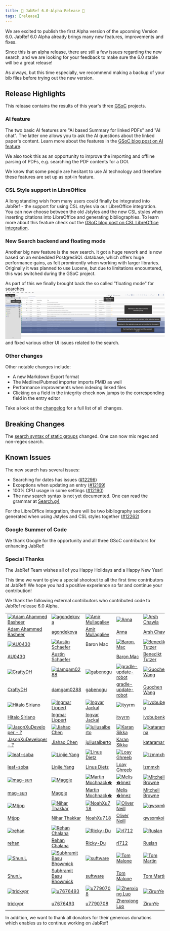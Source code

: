 ```yaml
---
title: 🎄 JabRef 6.0-Alpha Release 🎄
tags: [release]
---
```


We are excited to publish the first Alpha version of the upcoming Version 6.0. JabRef 6.0 Alpha already brings many new features, improvements and fixes.

Since this is an alpha release, there are still a few issues regarding the new search, and we are looking for your feedback to make sure the 6.0 stable will be a great release!

As always, but this time especially, we recommend making a backup of your bib files before trying out the new version.

## Release Highlights

This release contains the results of this year's three [GSoC](https://blog.jabref.org/tags/gsoc/) projects.

### AI feature

The two basic AI features are "AI based Summary for linked PDFs" and "AI chat". The latter one allows you to ask the AI questions about the linked paper's content. Learn more about the features in the [GSoC blog post on AI feature](https://blog.jabref.org/2024/08/21/AI-chatting/).

We also took this as an opportunity to improve the importing and offline parsing of PDFs, e.g. searching the PDF contents for a DOI.

We know that some people are hesitant to use AI technology and therefore these features are set up as opt-in feature.

### CSL Style support in LibreOffice

A long standing wish from many users could finally be integrated into JabRef - the support for using CSL styles via our LibreOffice integration. You can now choose between the old Jstyles and the new CSL styles when inserting citations into LibreOffice and generating bibliographies. To learn more about this feature check out the  [GSoC blog post on CSL LibreOffice integration](https://blog.jabref.org/2024/08/26/GSoC-CSL/).

### New Search backend and floating mode

Another big new feature is the new search. It got a huge rework and is now based on an embedded PostgresSQL database, which offers huge performance gains, as felt prominently when working with larger libraries. Originally it was planned to use Lucene, but due to limitations encountered, this was switched during the GSoC project.

As part of this we finally brought back the so called "floating mode" for searches ![alt text](/img/Floating_Mode_Light_Theme.png) and fixed various other UI issues related to the search.

### Other changes

Other notable changes include:

- A new Markdown Export format
- The Medline/Pubmed importer imports PMID as well
- Performance improvements when indexing linked files
- Clicking on a field in the integrity check now jumps to the corresponding field in the entry editor

Take a look at the [changelog](https://github.com/JabRef/jabref/blob/v6.0-alpha/CHANGELOG.md) for a full list of all changes.

## Breaking Changes

The [search syntax of static groups](https://docs.jabref.org/finding-sorting-and-cleaning-entries/groups#using-a-free-form-search-expression) changed. One can now mix regex and non-regex search.

## Known Issues

The new search has several issues:

- Searching for dates has issues ([#12296](https://github.com/JabRef/jabref/issues/12296))
- Exceptions when updating an entry ([#12169](https://github.com/JabRef/jabref/issues/12167))
- 100% CPU usage in some settings ([#12190](https://github.com/JabRef/jabref/issues/12190))
- The new search syntax is not yet documented. One can read the grammar at [Search.g4](https://github.com/JabRef/jabref/blob/v6.0-alpha/src/main/antlr4/org/jabref/search/Search.g4)

For the LibreOffice integration, there will be two bibliography sections generated when using Jstyles and CSL styles together ([#12262](https://github.com/JabRef/jabref/issues/12262))

### Google Summer of Code

We thank Google for the opportunity and all three GSoC contributors for enhancing JabRef!

### Special Thanks

The JabRef Team wishes all of you Happy Holidays and a Happy New Year!

This time we want to give a special shootout to all the first time contributors at JabRef! We hope you had a positive experience so far and continue your contribution!

We thank the following external contributors who contributed code to JabRef release 6.0 Alpha.

|  |  |  |  |  |  |
| --  | --  | --  | --  | --  | --  |
| [<img alt="Adam Ahammed Basheer" src="https://avatars.githubusercontent.com/u/177791593?v=4&w=117" width="117">](https://github.com/adambash12) | [<img alt="agondekova" src="https://avatars.githubusercontent.com/u/183761093?v=4&w=117" width="117">](https://github.com/agondekova) | [<img alt="Amir Mullagaliev" src="https://avatars.githubusercontent.com/u/138519917?v=4&w=117" width="117">](https://github.com/mulla028) | [<img alt="Anna" src="https://avatars.githubusercontent.com/u/4328398?v=4&w=117" width="117">](https://github.com/anna) | [<img alt="Arsh Chawla" src="https://avatars.githubusercontent.com/u/150571042?v=4&w=117" width="117">](https://github.com/arshchawla21) | [<img alt="Aryan Rana" src="https://avatars.githubusercontent.com/u/140689703?v=4&w=117" width="117">](https://github.com/ar-rana) |
| [Adam Ahammed Basheer](https://github.com/adambash12) | [agondekova](https://github.com/agondekova) | [Amir Mullagaliev](https://github.com/mulla028) | [Anna](https://github.com/anna) | [Arsh Chawla](https://github.com/arshchawla21) | [Aryan Rana](https://github.com/ar-rana) |
| [<img alt="AU0430" src="https://avatars.githubusercontent.com/u/184870087?v=4&w=117" width="117">](https://github.com/AU0430) | [<img alt="Austin Schaefer" src="https://avatars.githubusercontent.com/u/30300486?v=4&w=117" width="117">](https://github.com/heyitsdross) | Baron Mac | [<img alt="Baron.Mac" src="https://avatars.githubusercontent.com/u/172663733?v=4&w=117" width="117">](https://github.com/BaronMac08) | [<img alt="Benedikt Tutzer" src="https://avatars.githubusercontent.com/u/10479048?v=4&w=117" width="117">](https://github.com/btut) | [<img alt="cheng" src="https://avatars.githubusercontent.com/u/16892521?v=4&w=117" width="117">](https://github.com/cheng) |
| [AU0430](https://github.com/AU0430) | [Austin Schaefer](https://github.com/heyitsdross) |  | [Baron.Mac](https://github.com/BaronMac08) | [Benedikt Tutzer](https://github.com/btut) | [cheng](https://github.com/cheng) |
| [<img alt="CraftyDH" src="https://avatars.githubusercontent.com/u/23249291?v=4&w=117" width="117">](https://github.com/CraftyDH) | [<img alt="damgam0288" src="https://avatars.githubusercontent.com/u/94230112?v=4&w=117" width="117">](https://github.com/damgam0288) | [<img alt="gabenogu" src="https://avatars.githubusercontent.com/u/183111074?v=4&w=117" width="117">](https://github.com/gabenogu) | [<img alt="gradle-update-robot" src="https://avatars.githubusercontent.com/u/71028193?v=4&w=117" width="117">](https://github.com/gradle-update-robot) | [<img alt="Guochen Wang" src="https://avatars.githubusercontent.com/u/126779461?v=4&w=117" width="117">](https://github.com/u7663394) | [<img alt="Harry Xia" src="https://avatars.githubusercontent.com/u/178296324?v=4&w=117" width="117">](https://github.com/harry924) |
| [CraftyDH](https://github.com/CraftyDH) | [damgam0288](https://github.com/damgam0288) | [gabenogu](https://github.com/gabenogu) | [gradle-update-robot](https://github.com/gradle-update-robot) | [Guochen Wang](https://github.com/u7663394) | [Harry Xia](https://github.com/harry924) |
| [<img alt="Hitalo Siriano" src="https://avatars.githubusercontent.com/u/122159146?v=4&w=117" width="117">](https://github.com/hitalo-siriano) | [<img alt="Ingmar Lippert" src="https://avatars.githubusercontent.com/u/20518297?v=4&w=117" width="117">](https://github.com/ilippert) | [<img alt="Ingvar Jackal" src="https://avatars.githubusercontent.com/u/6802095?v=4&w=117" width="117">](https://github.com/IngvarJackal) | [<img alt="ityyrm" src="https://avatars.githubusercontent.com/u/151578808?v=4&w=117" width="117">](https://github.com/ityyrm) | [<img alt="ivobubenko" src="https://avatars.githubusercontent.com/u/139141084?v=4&w=117" width="117">](https://github.com/ivobubenko) | [<img alt="James Christian Ruiz" src="https://avatars.githubusercontent.com/u/125330341?v=4&w=117" width="117">](https://github.com/plvzfq-rit) |
| [Hitalo Siriano](https://github.com/hitalo-siriano) | [Ingmar Lippert](https://github.com/ilippert) | [Ingvar Jackal](https://github.com/IngvarJackal) | [ityyrm](https://github.com/ityyrm) | [ivobubenko](https://github.com/ivobubenko) | [James Christian Ruiz](https://github.com/plvzfq-rit) |
| [<img alt="JasonXuDeveloper - ?" src="https://avatars.githubusercontent.com/u/48086348?v=4&w=117" width="117">](https://github.com/JasonXuDeveloper) | [<img alt="Jiahao Chen" src="https://avatars.githubusercontent.com/u/1732?v=4&w=117" width="117">](https://github.com/jiahao) | [<img alt="juliusalberto" src="https://avatars.githubusercontent.com/u/57690582?v=4&w=117" width="117">](https://github.com/juliusalberto) | [<img alt="Karan Sikka" src="https://avatars.githubusercontent.com/u/1156958?v=4&w=117" width="117">](https://github.com/ksikka) | [<img alt="kataramarina" src="https://avatars.githubusercontent.com/u/35892754?v=4&w=117" width="117">](https://github.com/kataramarina) | [<img alt="Kunal Sikka" src="https://avatars.githubusercontent.com/u/83248197?v=4&w=117" width="117">](https://github.com/Kunal77689) |
| [JasonXuDeveloper - ?](https://github.com/JasonXuDeveloper) | [Jiahao Chen](https://github.com/jiahao) | [juliusalberto](https://github.com/juliusalberto) | [Karan Sikka](https://github.com/ksikka) | [kataramarina](https://github.com/kataramarina) | [Kunal Sikka](https://github.com/Kunal77689) |
| [<img alt="leaf-soba" src="https://avatars.githubusercontent.com/u/179081822?v=4&w=117" width="117">](https://github.com/leaf-soba) | [<img alt="Linjie Yang" src="https://avatars.githubusercontent.com/u/142676664?v=4&w=117" width="117">](https://github.com/lllllllittlesun) | [<img alt="Linus Dietz" src="https://avatars.githubusercontent.com/u/1254003?v=4&w=117" width="117">](https://github.com/LinusDietz) | [<img alt="Loay Ghreeb" src="https://avatars.githubusercontent.com/u/52158423?v=4&w=117" width="117">](https://github.com/LoayGhreeb) | [<img alt="lzmmxh" src="https://avatars.githubusercontent.com/u/149454746?v=4&w=117" width="117">](https://github.com/lzmmxh) | [<img alt="MadDingzhen" src="https://avatars.githubusercontent.com/u/143514319?v=4&w=117" width="117">](https://github.com/MadDingzhen) |
| [leaf-soba](https://github.com/leaf-soba) | [Linjie Yang](https://github.com/lllllllittlesun) | [Linus Dietz](https://github.com/LinusDietz) | [Loay Ghreeb](https://github.com/LoayGhreeb) | [lzmmxh](https://github.com/lzmmxh) | [MadDingzhen](https://github.com/MadDingzhen) |
| [<img alt="mag-sun" src="https://avatars.githubusercontent.com/u/177601637?v=4&w=117" width="117">](https://github.com/mag-sun) | [<img alt="Maggie" src="https://avatars.githubusercontent.com/u/183049?v=4&w=117" width="117">](https://github.com/Maggie) | [<img alt="Martin Mochnack�" src="https://avatars.githubusercontent.com/u/48349316?v=4&w=117" width="117">](https://github.com/JamseBonde007) | [<img alt="Melis �lmez" src="https://avatars.githubusercontent.com/u/77929541?v=4&w=117" width="117">](https://github.com/melisolmez) | [<img alt="Mitchell Browne" src="https://avatars.githubusercontent.com/u/39331303?v=4&w=117" width="117">](https://github.com/RabidGhost) | [<img alt="MLEP" src="https://avatars.githubusercontent.com/u/6931104?v=4&w=117" width="117">](https://github.com/mlep) |
| [mag-sun](https://github.com/mag-sun) | [Maggie](https://github.com/Maggie) | [Martin Mochnack�](https://github.com/JamseBonde007) | [Melis �lmez](https://github.com/melisolmez) | [Mitchell Browne](https://github.com/RabidGhost) | [MLEP](https://github.com/mlep) |
| [<img alt="Mtjpp" src="https://avatars.githubusercontent.com/u/58153153?v=4&w=117" width="117">](https://github.com/Mtjpp) | [<img alt="Nihar Thakkar " src="https://avatars.githubusercontent.com/u/63655579?v=4&w=117" width="117">](https://github.com/18bce133) | [<img alt="NoahXu718" src="https://avatars.githubusercontent.com/u/177101165?v=4&w=117" width="117">](https://github.com/NoahXu718) | [<img alt="Oliver Neill" src="https://avatars.githubusercontent.com/u/7759984?v=4&w=117" width="117">](https://github.com/odneill) | [<img alt="qwsxmkoi" src="https://avatars.githubusercontent.com/u/18901221?v=4&w=117" width="117">](https://github.com/qwsxmkoi) | [<img alt="Red12138-java" src="https://avatars.githubusercontent.com/u/177503327?v=4&w=117" width="117">](https://github.com/Red12138-java) |
| [Mtjpp](https://github.com/Mtjpp) | [Nihar Thakkar ](https://github.com/18bce133) | [NoahXu718](https://github.com/NoahXu718) | [Oliver Neill](https://github.com/odneill) | [qwsxmkoi](https://github.com/qwsxmkoi) | [Red12138-java](https://github.com/Red12138-java) |
| [<img alt="rehan" src="https://avatars.githubusercontent.com/u/136882?v=4&w=117" width="117">](https://github.com/rehan) | [<img alt="Rehan Chalana" src="https://avatars.githubusercontent.com/u/139042983?v=4&w=117" width="117">](https://github.com/RehanChalana) | [<img alt="Ricky-Du" src="https://avatars.githubusercontent.com/u/141602008?v=4&w=117" width="117">](https://github.com/u7465990) | [<img alt="rl712" src="https://avatars.githubusercontent.com/u/176219446?v=4&w=117" width="117">](https://github.com/rl712) | [<img alt="Ruslan" src="https://avatars.githubusercontent.com/u/13097618?v=4&w=117" width="117">](https://github.com/InAnYan) | [<img alt="Shivendu Mishra" src="https://avatars.githubusercontent.com/u/77795429?v=4&w=117" width="117">](https://github.com/shivenducs1136) |
| [rehan](https://github.com/rehan) | [Rehan Chalana](https://github.com/RehanChalana) | [Ricky-Du](https://github.com/u7465990) | [rl712](https://github.com/rl712) | [Ruslan](https://github.com/InAnYan) | [Shivendu Mishra](https://github.com/shivenducs1136) |
| [<img alt="Shun.L" src="https://avatars.githubusercontent.com/u/30139978?v=4&w=117" width="117">](https://github.com/ShunL12324) | [<img alt="Subhramit Basu Bhowmick" src="https://avatars.githubusercontent.com/u/74734844?v=4&w=117" width="117">](https://github.com/subhramit) | [<img alt="suftware" src="https://avatars.githubusercontent.com/u/76719417?v=4&w=117" width="117">](https://github.com/suftware) | [<img alt="Tom Malone" src="https://avatars.githubusercontent.com/u/748?v=4&w=117" width="117">](https://github.com/tom) | [<img alt="Tom Martin" src="https://avatars.githubusercontent.com/u/84423783?v=4&w=117" width="117">](https://github.com/Boston54) | [<img alt="tomeg09" src="https://avatars.githubusercontent.com/u/24203816?v=4&w=117" width="117">](https://github.com/tomeg09) |
| [Shun.L](https://github.com/ShunL12324) | [Subhramit Basu Bhowmick](https://github.com/subhramit) | [suftware](https://github.com/suftware) | [Tom Malone](https://github.com/tom) | [Tom Martin](https://github.com/Boston54) | [tomeg09](https://github.com/tomeg09) |
| [<img alt="trickypr" src="https://avatars.githubusercontent.com/u/23250792?v=4&w=117" width="117">](https://github.com/trickypr) | [<img alt="u7676493" src="https://avatars.githubusercontent.com/u/184459285?v=4&w=117" width="117">](https://github.com/u7676493) | [<img alt="u7790708" src="https://avatars.githubusercontent.com/u/177816765?v=4&w=117" width="117">](https://github.com/u7790708) | [<img alt="Zhenxiong Luo" src="https://avatars.githubusercontent.com/u/146911309?v=4&w=117" width="117">](https://github.com/KumaLuo) | [<img alt="ZirunYe" src="https://avatars.githubusercontent.com/u/156483769?v=4&w=117" width="117">](https://github.com/ZirunYe) |  |
| [trickypr](https://github.com/trickypr) | [u7676493](https://github.com/u7676493) | [u7790708](https://github.com/u7790708) | [Zhenxiong Luo](https://github.com/KumaLuo) | [ZirunYe](https://github.com/ZirunYe) |  |

In addition, we want to thank all donators for their generous donations which enables us to continue working on JabRef!
